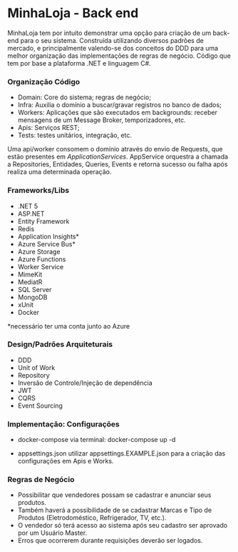# MinhaLoja - Back end
MinhaLoja tem por intuito demonstrar uma opção para criação de um back-end para o seu sistema. Construída utilizando diversos padrões de mercado, e principalmente valendo-se dos conceitos do DDD para uma melhor organização das implementações de regras de negócio. Código que tem por base a plataforma .NET e linguagem C#.

### Organização Código
- Domain: Core do sistema; regras de negócio;
- Infra: Auxilia o domínio a buscar/gravar registros no banco de dados;
- Workers: Aplicações que são executados em backgrounds: receber mensagens de um Message Broker, temporizadores, etc.
- Apis: Serviços REST;
- Tests: testes unitários, integração, etc.

Uma api/worker consomem o domínio através do envio de Requests, que estão presentes em *ApplicationServices*. AppService orquestra a chamada a Repositories, Entidades, Queries, Events e retorna sucesso ou falha após realiza uma determinada operação. 

### Frameworks/Libs
- .NET 5
- ASP.NET
- Entity Framework
- Redis
- Application Insights*
- Azure Service Bus*
- Azure Storage
- Azure Functions
- Worker Service
- MimeKit
- MediatR
- SQL Server
- MongoDB
- xUnit
- Docker

*necessário ter uma conta junto ao Azure

### Design/Padrões Arquiteturais
- DDD
- Unit of Work
- Repository
- Inversão de Controle/Injeção de dependência
- JWT
- CQRS
- Event Sourcing

### Implementação: Configurações
- docker-compose
via terminal: docker-compose up -d

- appsettings.json
utilizar appsettings.EXAMPLE.json para a criação das configurações em Apis e Works.

### Regras de Negócio
- Possibilitar que vendedores possam se cadastrar e anunciar seus produtos.
- Também haverá a possibilidade de se cadastrar Marcas e Tipo de Produtos (Eletrodoméstico, Refrigerador, TV, etc.).
- O vendedor só terá acesso ao sistema após seu cadastro ser aprovado por um Usuário Master.
- Erros que ocorrerem durante requisições deverão ser logados.
